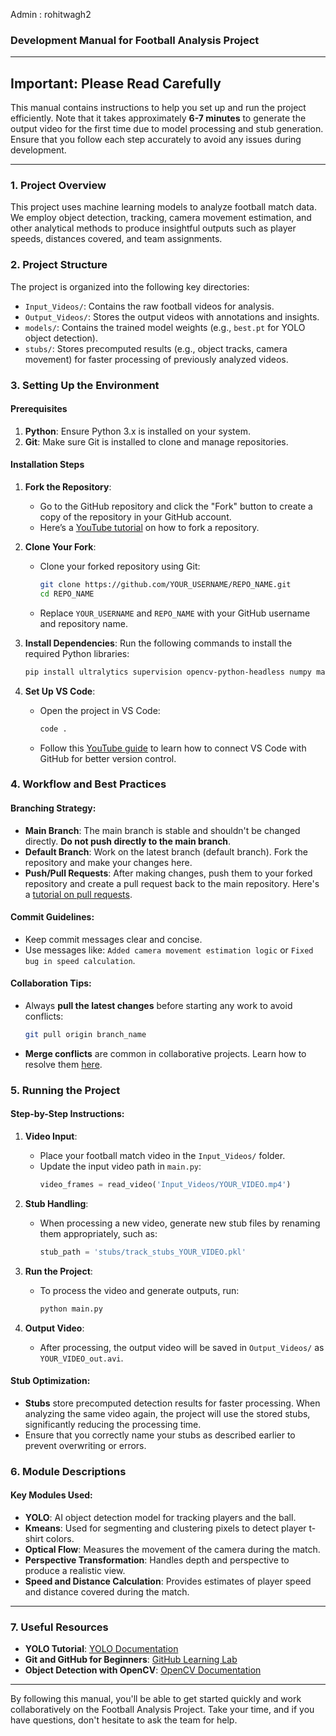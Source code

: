 Admin : rohitwagh2

### Development Manual for Football Analysis Project

---

## **Important: Please Read Carefully**
This manual contains instructions to help you set up and run the project efficiently. Note that it takes approximately **6-7 minutes** to generate the output video for the first time due to model processing and stub generation. Ensure that you follow each step accurately to avoid any issues during development.

---

### 1. **Project Overview**
   This project uses machine learning models to analyze football match data. We employ object detection, tracking, camera movement estimation, and other analytical methods to produce insightful outputs such as player speeds, distances covered, and team assignments.

### 2. **Project Structure**
   The project is organized into the following key directories:
   - `Input_Videos/`: Contains the raw football videos for analysis.
   - `Output_Videos/`: Stores the output videos with annotations and insights.
   - `models/`: Contains the trained model weights (e.g., `best.pt` for YOLO object detection).
   - `stubs/`: Stores precomputed results (e.g., object tracks, camera movement) for faster processing of previously analyzed videos.

### 3. **Setting Up the Environment**

#### **Prerequisites**
   1. **Python**: Ensure Python 3.x is installed on your system.
   2. **Git**: Make sure Git is installed to clone and manage repositories.

#### **Installation Steps**
1. **Fork the Repository**:
   - Go to the GitHub repository and click the "Fork" button to create a copy of the repository in your GitHub account.
   - Here’s a [YouTube tutorial](https://www.youtube.com/watch?v=f5grYMXbAV0) on how to fork a repository.

2. **Clone Your Fork**:
   - Clone your forked repository using Git:  
     ```bash
     git clone https://github.com/YOUR_USERNAME/REPO_NAME.git
     cd REPO_NAME
     ```
   - Replace `YOUR_USERNAME` and `REPO_NAME` with your GitHub username and repository name.

3. **Install Dependencies**:
   Run the following commands to install the required Python libraries:
   ```bash
   pip install ultralytics supervision opencv-python-headless numpy matplotlib pandas
   ```

4. **Set Up VS Code**:
   - Open the project in VS Code:  
     ```bash
     code .
     ```
   - Follow this [YouTube guide](https://www.youtube.com/watch?v=iv8rSLsi1xo) to learn how to connect VS Code with GitHub for better version control.

### 4. **Workflow and Best Practices**

#### **Branching Strategy**:
   - **Main Branch**: The main branch is stable and shouldn't be changed directly. **Do not push directly to the main branch**.
   - **Default Branch**: Work on the latest branch (default branch). Fork the repository and make your changes here.
   - **Push/Pull Requests**: After making changes, push them to your forked repository and create a pull request back to the main repository. Here's a [tutorial on pull requests](https://www.youtube.com/watch?v=rgbCcBNZcdQ).

#### **Commit Guidelines**:
   - Keep commit messages clear and concise.
   - Use messages like: `Added camera movement estimation logic` or `Fixed bug in speed calculation`.

#### **Collaboration Tips**:
   - Always **pull the latest changes** before starting any work to avoid conflicts:  
     ```bash
     git pull origin branch_name
     ```
   - **Merge conflicts** are common in collaborative projects. Learn how to resolve them [here](https://www.youtube.com/watch?v=JtIX3HJKwfo).

### 5. **Running the Project**

#### **Step-by-Step Instructions**:
1. **Video Input**:
   - Place your football match video in the `Input_Videos/` folder.
   - Update the input video path in `main.py`:
     ```python
     video_frames = read_video('Input_Videos/YOUR_VIDEO.mp4')
     ```

2. **Stub Handling**:
   - When processing a new video, generate new stub files by renaming them appropriately, such as:
     ```python
     stub_path = 'stubs/track_stubs_YOUR_VIDEO.pkl'
     ```

3. **Run the Project**:
   - To process the video and generate outputs, run:
     ```bash
     python main.py
     ```

4. **Output Video**:
   - After processing, the output video will be saved in `Output_Videos/` as `YOUR_VIDEO_out.avi`.

#### **Stub Optimization**:
   - **Stubs** store precomputed detection results for faster processing. When analyzing the same video again, the project will use the stored stubs, significantly reducing the processing time.
   - Ensure that you correctly name your stubs as described earlier to prevent overwriting or errors.

### 6. **Module Descriptions**

#### **Key Modules Used**:
- **YOLO**: AI object detection model for tracking players and the ball.
- **Kmeans**: Used for segmenting and clustering pixels to detect player t-shirt colors.
- **Optical Flow**: Measures the movement of the camera during the match.
- **Perspective Transformation**: Handles depth and perspective to produce a realistic view.
- **Speed and Distance Calculation**: Provides estimates of player speed and distance covered during the match.

---

### 7. **Useful Resources**
- **YOLO Tutorial**: [YOLO Documentation](https://docs.ultralytics.com/)
- **Git and GitHub for Beginners**: [GitHub Learning Lab](https://lab.github.com/)
- **Object Detection with OpenCV**: [OpenCV Documentation](https://docs.opencv.org/)

---

By following this manual, you'll be able to get started quickly and work collaboratively on the Football Analysis Project. Take your time, and if you have questions, don't hesitate to ask the team for help.
